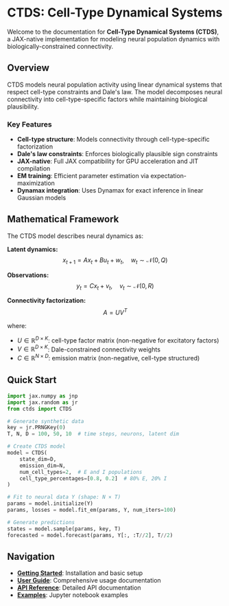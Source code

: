 # CTDS: Cell-Type Dynamical Systems

Welcome to the documentation for **Cell-Type Dynamical Systems (CTDS)**, a JAX-native implementation for modeling neural population dynamics with biologically-constrained connectivity.

## Overview

CTDS models neural population activity using linear dynamical systems that respect cell-type constraints and Dale's law. The model decomposes neural connectivity into cell-type-specific factors while maintaining biological plausibility.

### Key Features

- **Cell-type structure**: Models connectivity through cell-type-specific factorization
- **Dale's law constraints**: Enforces biologically plausible sign constraints  
- **JAX-native**: Full JAX compatibility for GPU acceleration and JIT compilation
- **EM training**: Efficient parameter estimation via expectation-maximization
- **Dynamax integration**: Uses Dynamax for exact inference in linear Gaussian models

## Mathematical Framework

The CTDS model describes neural dynamics as:

**Latent dynamics:**
$$x_{t+1} = A x_t + B u_t + w_t, \quad w_t \sim \mathcal{N}(0, Q)$$

**Observations:**  
$$y_t = C x_t + v_t, \quad v_t \sim \mathcal{N}(0, R)$$

**Connectivity factorization:**
$$A = U V^T$$

where:

- $U \in \mathbb{R}^{D \times K}$: cell-type factor matrix (non-negative for excitatory factors)
- $V \in \mathbb{R}^{D \times K}$: Dale-constrained connectivity weights 
- $C \in \mathbb{R}^{N \times D}$: emission matrix (non-negative, cell-type structured)

## Quick Start

```python
import jax.numpy as jnp
import jax.random as jr
from ctds import CTDS

# Generate synthetic data
key = jr.PRNGKey(0)
T, N, D = 100, 50, 10  # time steps, neurons, latent dim

# Create CTDS model
model = CTDS(
    state_dim=D,
    emission_dim=N, 
    num_cell_types=2,  # E and I populations
    cell_type_percentages=[0.8, 0.2]  # 80% E, 20% I
)

# Fit to neural data Y (shape: N × T)
params = model.initialize(Y)
params, losses = model.fit_em(params, Y, num_iters=100)

# Generate predictions
states = model.sample(params, key, T)
forecasted = model.forecast(params, Y[:, :T//2], T//2)
```

## Navigation

- **[Getting Started](getting-started/installation.md)**: Installation and basic setup
- **[User Guide](user-guide/mathematical-framework.md)**: Comprehensive usage documentation  
- **[API Reference](reference/)**: Detailed API documentation
- **[Examples](examples/)**: Jupyter notebook examples


